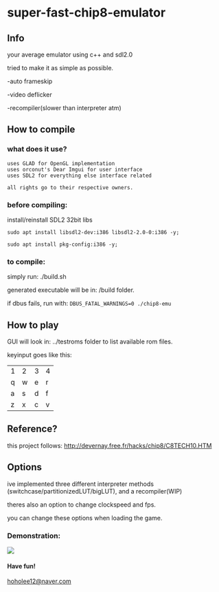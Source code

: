 # super-fast-chip8-emulator

## Info

your average emulator using c++ and sdl2.0

tried to make it as simple as possible.

-auto frameskip

-video deflicker

-recompiler(slower than interpreter atm)

## How to compile

### what does it use?

```
uses GLAD for OpenGL implementation
uses orconut's Dear Imgui for user interface
uses SDL2 for everything else interface related

all rights go to their respective owners.
```
### before compiling:

install/reinstall SDL2 32bit libs

```
sudo apt install libsdl2-dev:i386 libsdl2-2.0-0:i386 -y;

sudo apt install pkg-config:i386 -y;
```

### to compile:

simply run: ./build.sh

generated executable will be in: /build folder.

if dbus fails, run with: 
```DBUS_FATAL_WARNINGS=0 ./chip8-emu```

## How to play

GUI will look in: ../testroms folder to list available rom files.

keyinput goes like this:

|||||
|---|---|---|---|
|1|2|3|4|
|q|w|e|r|
|a|s|d|f|
|z|x|c|v|

## Reference?

this project follows:
http://devernay.free.fr/hacks/chip8/C8TECH10.HTM

## Options

ive implemented three different interpreter methods (switchcase/partitionizedLUT/bigLUT), and a recompiler(WIP)

theres also an option to change clockspeed and fps.

you can change these options when loading the game.

### Demonstration:

[![](http://img.youtube.com/vi/dMV2lnNoxGg/0.jpg)](http://www.youtube.com/watch?v=dMV2lnNoxGg "https://i9.ytimg.com/vi/dMV2lnNoxGg/mq2.jpg?sqp=CKX-hfUF&rs=AOn4CLByAtLQyftORU5wL503Yl857I1f5A")

#### Have fun!

hoholee12@naver.com
